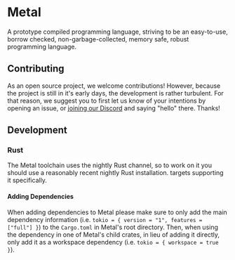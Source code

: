 # Metal

A prototype compiled programming language, striving to be an easy-to-use, borrow checked, non-garbage-collected,
memory safe, robust programming language.

## Contributing

As an open source project, we welcome contributions! However, because the project is still in it's early days,
the development is rather turbulent. For that reason, we suggest you to first let us know of your intentions by
opening an issue, or [joining our Discord](https://discord.gg/fDCMSbgpsB) and saying "hello" there. Thanks!

## Development

### Rust

The Metal toolchain uses the nightly Rust channel, so to work on it you should use a reasonably recent nightly Rust installation.
targets supporting it specifically.

#### Adding Dependencies

When adding dependencies to Metal please make sure to only add the main dependency information (i.e. `tokio = { version = "1", features = ["full"] }`)
to the `Cargo.toml` in Metal's root directory. Then, when using the dependency in one of Metal's child crates, in lieu of adding it directly, only add it
as a workspace dependency (i.e. `tokio = { workspace = true }`).
